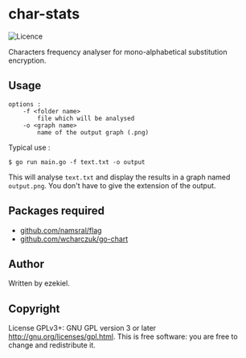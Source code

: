 # char-stats

![Licence](https://img.shields.io/badge/License-GPL-brightgreen)

Characters frequency analyser for mono-alphabetical substitution encryption.

## Usage

```Shell
options :
	-f <folder name>
		file which will be analysed
	-o <graph name>
		name of the output graph (.png)
```
Typical use :
```Shell
$ go run main.go -f text.txt -o output
```
This will analyse `text.txt` and display the results in a graph named `output.png`. You don't have to give the extension of the output.

## Packages required

* [github.com/namsral/flag](https://github.com/namsral/flag)
* [github.com/wcharczuk/go-chart](https://github.com/wcharczuk/go-chart)

## Author

Written by ezekiel.

## Copyright

License GPLv3+: GNU GPL version 3 or later <http://gnu.org/licenses/gpl.html>. This is free software: you are free to change and redistribute it.